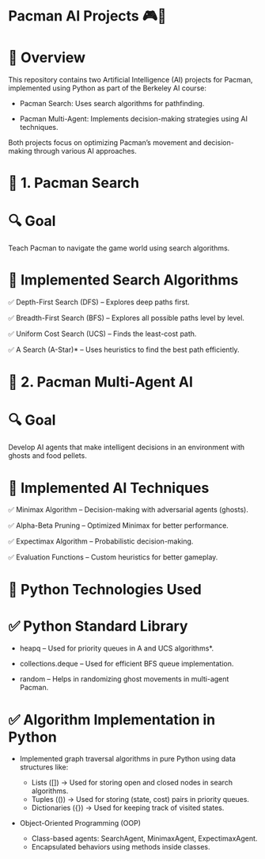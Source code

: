 # Pacman AI Projects 🎮🧠

# 📌 Overview
This repository contains two Artificial Intelligence (AI) projects for Pacman, implemented using Python as part of the Berkeley AI course:

* Pacman Search: Uses search algorithms for pathfinding.
  
* Pacman Multi-Agent: Implements decision-making strategies using AI techniques.
  
Both projects focus on optimizing Pacman’s movement and decision-making through various AI approaches.

# 🚀 1. Pacman Search
# 🔍 Goal
Teach Pacman to navigate the game world using search algorithms.

# 🧠 Implemented Search Algorithms

✅ Depth-First Search (DFS) – Explores deep paths first.

✅ Breadth-First Search (BFS) – Explores all possible paths level by level.

✅ Uniform Cost Search (UCS) – Finds the least-cost path.

✅ A Search (A-Star)* – Uses heuristics to find the best path efficiently.

# 🎯 2. Pacman Multi-Agent AI
# 🔍 Goal
Develop AI agents that make intelligent decisions in an environment with ghosts and food pellets.

# 🤖 Implemented AI Techniques

✅ Minimax Algorithm – Decision-making with adversarial agents (ghosts).

✅ Alpha-Beta Pruning – Optimized Minimax for better performance.

✅ Expectimax Algorithm – Probabilistic decision-making.

✅ Evaluation Functions – Custom heuristics for better gameplay.

# 🐍 Python Technologies Used
# ✅ Python Standard Library
* heapq – Used for priority queues in A and UCS algorithms*.
  
* collections.deque – Used for efficient BFS queue implementation.
  
* random – Helps in randomizing ghost movements in multi-agent Pacman.
  
# ✅ Algorithm Implementation in Python

* Implemented graph traversal algorithms in pure Python using data structures like:

  * Lists ([]) → Used for storing open and closed nodes in search algorithms.
  * Tuples (()) → Used for storing (state, cost) pairs in priority queues.
  * Dictionaries ({}) → Used for keeping track of visited states.
    
* Object-Oriented Programming (OOP)

  * Class-based agents: SearchAgent, MinimaxAgent, ExpectimaxAgent.
  * Encapsulated behaviors using methods inside classes.
